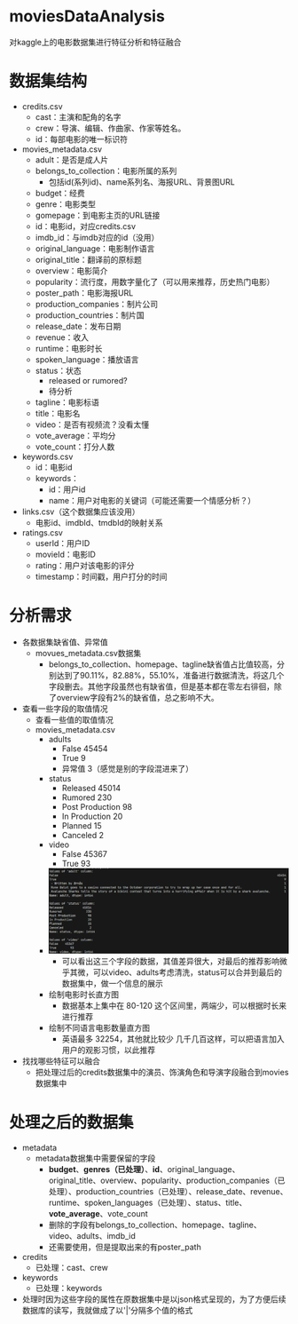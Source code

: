 # moviesDataAnalysis
对kaggle上的电影数据集进行特征分析和特征融合

# 数据集结构
- credits.csv
	- cast：主演和配角的名字
	- crew：导演、编辑、作曲家、作家等姓名。
	- id：每部电影的唯一标识符
- movies_metadata.csv
	- adult：是否是成人片
	- belongs_to_collection：电影所属的系列
		- 包括id(系列id)、name系列名、海报URL、背景图URL
	- budget：经费
	- genre：电影类型
	- gomepage：到电影主页的URL链接
	- id：电影id，对应credits.csv
	- imdb_id：与imdb对应的id（没用）
	- original_language：电影制作语言
	- original_title：翻译前的原标题
	- overview：电影简介
	- popularity：流行度，用数字量化了（可以用来推荐，历史热门电影）
	- poster_path：电影海报URL
	- production_companies：制片公司
	- production_countries：制片国
	- release_date：发布日期
	- revenue：收入
	- runtime：电影时长
	- spoken_language：播放语言
	- status：状态
		- released or rumored?
		- 待分析
	- tagline：电影标语
	- title：电影名
	- video：是否有视频流？没看太懂
	- vote_average：平均分
	- vote_count：打分人数
- keywords.csv
	- id：电影id
	- keywords：
		- id：用户id
		- name：用户对电影的关键词（可能还需要一个情感分析？）
- links.csv（这个数据集应该没用）
	- 电影id、imdbId、tmdbId的映射关系
- ratings.csv
	- userId：用户ID
	- movieId：电影ID
	- rating：用户对该电影的评分
	- timestamp：时间戳，用户打分的时间

# 分析需求
- 各数据集缺省值、异常值
	- movues_metadata.csv数据集
		- belongs_to_collection、homepage、tagline缺省值占比值较高，分别达到了90.11%，82.88%，55.10%，准备进行数据清洗，将这几个字段删去。其他字段虽然也有缺省值，但是基本都在零左右徘徊，除了overview字段有2%的缺省值，总之影响不大。	
- 查看一些字段的取值情况
	- 查看一些值的取值情况
	- movies_metadata.csv
		- adults
			- False 45454
			- True 9
			- 异常值 3（感觉是别的字段混进来了）
		- status
			- Released 45014
			- Rumored 230
			- Post Production 98
			- In Production 20
			- Planned 15
			- Canceled 2
		- video
			- False 45367
			- True 93
		- ![alt text](adults、status、video-1.png)
			- 可以看出这三个字段的数据，其值差异很大，对最后的推荐影响微乎其微，可以video、adults考虑清洗，status可以合并到最后的数据集中，做一个信息的展示
		- 绘制电影时长直方图
			- 数据基本上集中在 80-120 这个区间里，两端少，可以根据时长来进行推荐
		- 绘制不同语言电影数量直方图
			- 英语最多 32254，其他就比较少 几千几百这样，可以把语言加入用户的观影习惯，以此推荐
- 找找哪些特征可以融合
	- 把处理过后的credits数据集中的演员、饰演角色和导演字段融合到movies数据集中

# 处理之后的数据集
- metadata
	- metadata数据集中需要保留的字段
		- **budget**、**genres（已处理）**、**id**、original_language、original_title、overview、popularity、production_companies（已处理）、production_countries（已处理）、release_date、revenue、runtime、spoken_languages（已处理）、status、title、**vote_average**、vote_count
		- 删除的字段有belongs_to_collection、homepage、tagline、video、adults、imdb_id
		- 还需要使用，但是提取出来的有poster_path
- credits
	- 已处理：cast、crew
- keywords
	- 已处理：keywords
- 处理时因为这些字段的属性在原数据集中是以json格式呈现的，为了方便后续数据库的读写，我就做成了以'|'分隔多个值的格式